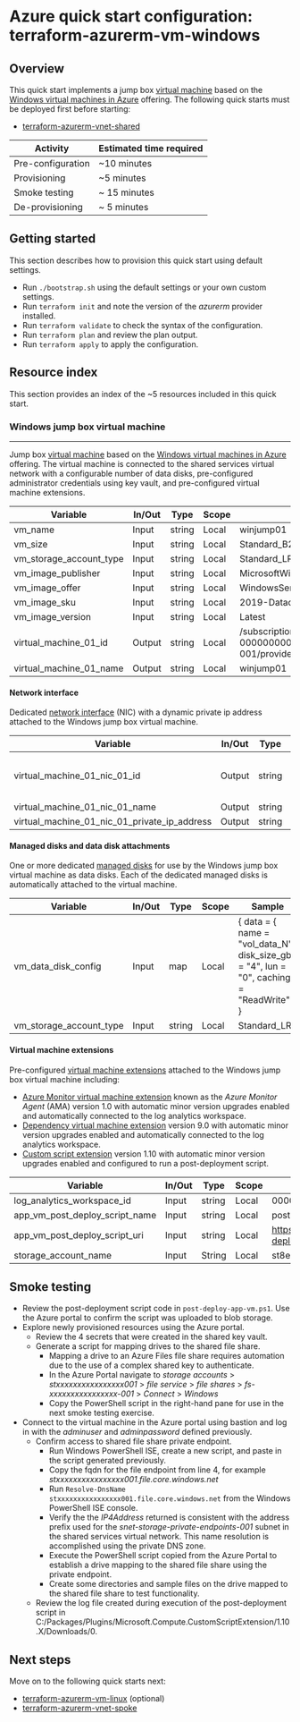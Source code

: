 # Azure quick start configuration: terraform-azurerm-vm-windows  

## Overview

This quick start implements a jump box [virtual machine](https://docs.microsoft.com/en-us/azure/azure-glossary-cloud-terminology#vm) based on the [Windows virtual machines in Azure](https://docs.microsoft.com/en-us/azure/virtual-machines/windows/) offering. The following quick starts must be deployed first before starting:

* [terraform-azurerm-vnet-shared](../terraform-azurerm-vnet-shared)

Activity | Estimated time required
--- | ---
Pre-configuration | ~10 minutes
Provisioning | ~5 minutes
Smoke testing | ~ 15 minutes
De-provisioning | ~ 5 minutes

## Getting started

This section describes how to provision this quick start using default settings.

* Run `./bootstrap.sh` using the default settings or your own custom settings.
* Run `terraform init` and note the version of the *azurerm* provider installed.
* Run `terraform validate` to check the syntax of the configuration.
* Run `terraform plan` and review the plan output.
* Run `terraform apply` to apply the configuration.

## Resource index

This section provides an index of the ~5 resources included in this quick start.

### Windows jump box virtual machine

---

Jump box [virtual machine](https://docs.microsoft.com/en-us/azure/azure-glossary-cloud-terminology#vm) based on the [Windows virtual machines in Azure](https://docs.microsoft.com/en-us/azure/virtual-machines/windows/) offering. The virtual machine is connected to the shared services virtual network with a configurable number of data disks, pre-configured administrator credentials using key vault, and pre-configured virtual machine extensions.

Variable | In/Out | Type | Scope | Sample
--- | --- | --- | --- | ---
vm_name | Input | string | Local | winjump01
vm_size | Input | string | Local | Standard_B2s
vm_storage_account_type | Input | string | Local | Standard_LRS
vm_image_publisher | Input | string | Local | MicrosoftWindowsServer
vm_image_offer | Input | string | Local | WindowsServer
vm_image_sku | Input | string | Local | 2019-Datacenter
vm_image_version | Input | string | Local | Latest
virtual_machine_01_id | Output | string | Local | /subscriptions/00000000-0000-0000-0000-000000000000/resourceGroups/rg-vdc-nonprod-001/providers/Microsoft.Compute/virtualMachines/winjump01
virtual_machine_01_name | Output | string | Local | winjump01

#### Network interface

Dedicated [network interface](https://docs.microsoft.com/en-us/azure/virtual-network/virtual-network-network-interface) (NIC) with a dynamic private ip address attached to the Windows jump box virtual machine.

Variable | In/Out | Type | Scope | Sample
--- | --- | --- | --- | ---
virtual_machine_01_nic_01_id | Output | string | Local | /subscriptions/00000000-0000-0000-0000-000000000000/resourceGroups/rg-vdc-nonprod-001/providers/Microsoft.Network/networkInterfaces/nic-jumpbox01-001
virtual_machine_01_nic_01_name | Output | string | Local | nic-winjump01-001
virtual_machine_01_nic_01_private_ip_address | Output | string | Local | 10.1.0.4

#### Managed disks and data disk attachments

One or more dedicated [managed disks](https://docs.microsoft.com/en-us/azure/virtual-machines/windows/managed-disks-overview) for use by the Windows jump box virtual machine as data disks. Each of the dedicated managed disks is automatically attached to the virtual machine.

Variable | In/Out | Type | Scope | Sample
--- | --- | --- | --- | ---
vm_data_disk_config | Input | map | Local | { data = { name = "vol_data_N", disk_size_gb = "4", lun = "0", caching = "ReadWrite" } }
vm_storage_account_type | Input | string | Local | Standard_LRS

#### Virtual machine extensions

Pre-configured [virtual machine extensions](https://docs.microsoft.com/en-us/azure/virtual-machines/extensions/overview) attached to the Windows jump box virtual machine including:

* [Azure Monitor virtual machine extension](https://docs.microsoft.com/en-us/azure/azure-monitor/platform/agent-windows) known as the *Azure Monitor Agent* (AMA) version 1.0 with automatic minor version upgrades enabled and automatically connected to the log analytics workspace.
* [Dependency virtual machine extension](https://docs.microsoft.com/en-us/azure/virtual-machines/extensions/agent-dependency-windows) version 9.0 with automatic minor version upgrades enabled and automatically connected to the log analytics workspace.
* [Custom script extension](https://docs.microsoft.com/en-us/azure/virtual-machines/extensions/custom-script-windows) version 1.10 with automatic minor version upgrades enabled and configured to run a post-deployment script.

Variable | In/Out | Type | Scope | Sample
--- | --- | --- | --- | ---
log_analytics_workspace_id | Input | string | Local | 00000000-0000-0000-0000-000000000000
app_vm_post_deploy_script_name | Input | string | Local | post-deploy-app-vm.ps1
app_vm_post_deploy_script_uri | Input | string | Local | <https://stbfde01d4ee60a358001.blob.core.windows.net/scripts/post-deploy-app-vm.ps1>
storage_account_name | Input | String | Local | st8e644ec51c5be098001

## Smoke testing

* Review the post-deployment script code in `post-deploy-app-vm.ps1`. Use the Azure portal to confirm the script was uploaded to blob storage.
* Explore newly provisioned resources using the Azure portal.
  * Review the 4 secrets that were created in the shared key vault.
  * Generate a script for mapping drives to the shared file share.
    * Mapping a drive to an Azure Files file share requires automation due to the use of a complex shared key to authenticate.
    * In the Azure Portal navigate to *storage accounts* > *stxxxxxxxxxxxxxxxx001* > *file service* > *file shares* > *fs-xxxxxxxxxxxxxxxx-001* > *Connect* > *Windows*
    * Copy the PowerShell script in the right-hand pane for use in the next smoke testing exercise.
* Connect to the virtual machine in the Azure portal using bastion and log in with the *adminuser* and *adminpassword* defined previously.
  * Confirm access to shared file share private endpoint.
    * Run Windows PowerShell ISE, create a new script, and paste in the script generated previously.
    * Copy the fqdn for the file endpoint from line 4, for example *stxxxxxxxxxxxxxxxx001.file.core.windows.net*
    * Run `Resolve-DnsName stxxxxxxxxxxxxxxxx001.file.core.windows.net` from the Windows PowerShell ISE console.  
    * Verify the the *IP4Address* returned is consistent with the address prefix used for the *snet-storage-private-endpoints-001* subnet in the shared services virtual network. This name resolution is accomplished using the private DNS zone.
    * Execute the PowerShell script copied from the Azure Portal to establish a drive mapping to the shared file share using the private endpoint.
    * Create some directories and sample files on the drive mapped to the shared file share to test functionality.
  * Review the log file created during execution of the post-deployment script in C:/Packages/Plugins/Microsoft.Compute.CustomScriptExtension/1.10.X/Downloads/0.

## Next steps

Move on to the following quick starts next:

* [terraform-azurerm-vm-linux](../terraform-azurerm-vm-linux) (optional)
* [terraform-azurerm-vnet-spoke](../terraform-azurerm-vnet-spoke)
